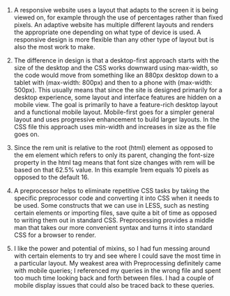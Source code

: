 1. A responsive website uses a layout that adapts to the screen it is being viewed on, for example through the use of percentages rather than fixed pixels. An adaptive website has multiple different
layouts and renders the appropriate one depending on what type of device is used. A responsive design is more flexible than any other type of layout but is also the most work to make.

2. The difference in design is that a desktop-first approach starts with the size of the desktop and the CSS works downward using max-width, so the code would move from something like an 880px desktop
down to a tablet with (max-width: 800px) and then to a phone with (max-width: 500px). This usually means that since the site is designed primarily for a desktop experience, some layout and interface
features are hidden on a mobile view. The goal is primarily to have a feature-rich desktop layout and a functional mobile layout. Mobile-first goes for a simpler general layout and uses progressive
enhancement to build larger layouts. In the CSS file this approach uses min-width and increases in size as the file goes on.

3. Since the rem unit is relative to the root (html) element as opposed to the em element which refers to only its parent, changing the font-size property in the html tag means that font size changes
with rem will be based on that 62.5% value. In this example 1rem equals 10 pixels as opposed to the default 16.

4. A preprocessor helps to eliminate repetitive CSS tasks by taking the specific preprocessor code and converting it into CSS when it needs to be used. Some constructs that we can use in LESS, such as
nesting certain elements or importing files, save quite a bit of time as opposed to writing them out in standard CSS. Preprocessing provides a middle man that takes our more convenient syntax and turns
it into standard CSS for a browser to render.

5. I like the power and potential of mixins, so I had fun messing around with certain elements to try and see where I could save the most time in a particular layout. My weakest area with Preprocessing
definitely came with mobile queries; I referenced my queries in the wrong file and spent too much time looking back and forth between files. I had a couple of mobile display issues that could also be
traced back to these queries.
